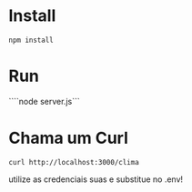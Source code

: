# Install

````npm install ````

# Run

````node server.js```

# Chama um Curl
```` curl http://localhost:3000/clima ```` 

utilize as credenciais suas e substitue no .env!

